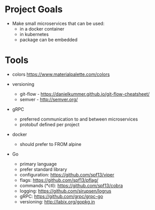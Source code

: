 # Project Goals

* Make small microservices that can be used:
    - in a docker container
    - in kubernetes
    - package can be embedded 

# Tools

* colors https://www.materialpalette.com/colors

* versioning
    - git-flow - https://danielkummer.github.io/git-flow-cheatsheet/
    - semver - http://semver.org/

* gRPC
    - preferred communication to and between microservices
    - protobuf defined per project

* docker
    - should prefer to FROM alpine

* Go
    - primary language
    - prefer standard library
    - configuration: https://github.com/spf13/viper
    - flags: https://github.com/spf13/pflag/
    - commands (*ctl): https://github.com/spf13/cobra
    - logging: https://github.com/sirupsen/logrus
    - gRPC: https://github.com/grpc/grpc-go
    - versioning: http://labix.org/gopkg.in
